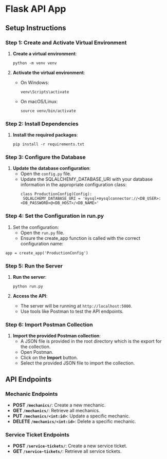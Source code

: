 # Flask API App

## Setup Instructions

### Step 1: Create and Activate Virtual Environment

1. **Create a virtual environment**:

   ```
   python -m venv venv
   ```

2. **Activate the virtual environment**:
   - On Windows:
     ```
     venv\Scripts\activate
     ```
   - On macOS/Linux:
     ```
     source venv/bin/activate
     ```

### Step 2: Install Dependencies

1. **Install the required packages**:
   ```
   pip install -r requirements.txt
   ```

### Step 3: Configure the Database

1. **Update the database configuration**:
   - Open the `config.py` file.
   - Update the SQLALCHEMY_DATABASE_URI with your database information in the appropriate configuration class:
     ```
     class ProductionConfig(Config):
      SQLALCHEMY_DATABASE_URI = 'mysql+mysqlconnector://<DB_USER>:<DB_PASSWORD>@<DB_HOST>/<DB_NAME>'
     ```

### Step 4: Set the Configuration in run.py

1. Set the configuration:
   - Open the `run.py` file.
   - Ensure the create_app function is called with the correct configuration name:

```
app = create_app('ProductionConfig')
```

### Step 5: Run the Server

1. **Run the server**:

   ```
   python run.py
   ```

2. **Access the API**:
   - The server will be running at `http://localhost:5000`.
   - Use tools like Postman to test the API endpoints.

### Step 6: Import Postman Collection

1. **Import the provided Postman collection**:
   - A JSON file is provided in the root directory which is the export for the collection.
   - Open Postman.
   - Click on the **Import** button.
   - Select the provided JSON file to import the collection.

## API Endpoints

### Mechanic Endpoints

- **POST `/mechanics/`**: Create a new mechanic.
- **GET `/mechanics/`**: Retrieve all mechanics.
- **PUT `/mechanics/<int:id>`**: Update a specific mechanic.
- **DELETE `/mechanics/<int:id>`**: Delete a specific mechanic.

### Service Ticket Endpoints

- **POST `/service-tickets/`**: Create a new service ticket.
- **GET `/service-tickets/`**: Retrieve all service tickets.
